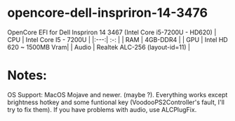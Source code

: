 # opencore-dell-inspriron-14-3476
OpenCore EFI for Dell Inspriron 14 3467 (Intel Core i5-7200U - HD620)
| CPU | Intel Core I5 - 7200U |
|:---:| :-:                   |
| RAM | 4GB-DDR4              |
| GPU | Intel HD 620 ~ 1500MB Vram|
| Audio | Realtek ALC-256 (layout-id=11) |
# Notes:
OS Support: MacOS Mojave and newer. (maybe ?). 
Everything works except brightness hotkey and some funtional key (VoodooPS2Controller's fault, I'll try to fix them). 
If you have problems with audio, use ALCPlugFix. 
